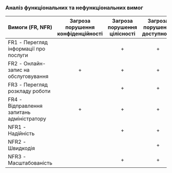 ### Аналіз функціональних та нефункціональних вимог

| Вимоги (FR, NFR) | Загроза порушення конфіденційності | Загроза порушення цілісності | Загроза порушення доступності |
|-|:-:|:-:|:-:|
|FR1 - Перегляд інформації про послуги | | + | + |
|FR2 - Онлайн-запис на обслуговування | + | + | + |
|FR3 - Перегляд розкладу роботи | | + | + |
|FR4 - Відправлення запитань адміністратору | + | + | + |
|NFR1 - Надійність | | + | + |
|NFR2 - Швидкодія | | | + |
|NFR3 - Масштабованість | | + | + |
